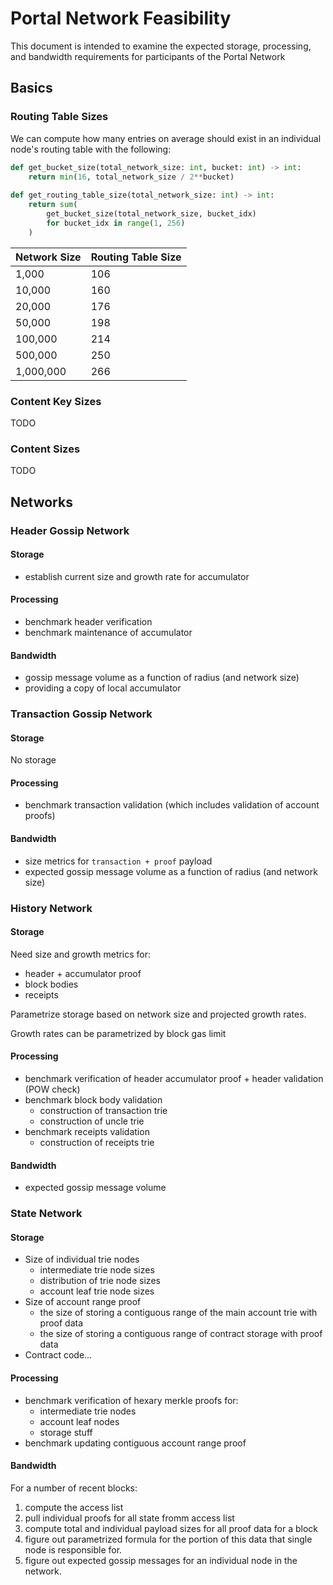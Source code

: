 # Portal Network Feasibility

This document is intended to examine the expected storage, processing, and bandwidth requirements for participants of the Portal Network

## Basics

### Routing Table Sizes

We can compute how many entries on average should exist in an individual node's routing table with the following:

```python
def get_bucket_size(total_network_size: int, bucket: int) -> int:
    return min(16, total_network_size / 2**bucket)
    
def get_routing_table_size(total_network_size: int) -> int:
    return sum(
        get_bucket_size(total_network_size, bucket_idx)
        for bucket_idx in range(1, 256)
    )
```

| Network Size | Routing Table Size |
| ------------ | ------------------ |
| 1,000        | 106                |
| 10,000       | 160                |
| 20,000       | 176                |
| 50,000       | 198                |
| 100,000      | 214                |
| 500,000      | 250                |
| 1,000,000    | 266                |


### Content Key Sizes

TODO

### Content Sizes

TODO


## Networks

### Header Gossip Network

#### Storage

- establish current size and growth rate for accumulator

#### Processing

- benchmark header verification
- benchmark maintenance of accumulator


#### Bandwidth

- gossip message volume as a function of radius (and network size)
- providing a copy of local accumulator


### Transaction Gossip Network

#### Storage

No storage

#### Processing

- benchmark transaction validation (which includes validation of account proofs)

#### Bandwidth

- size metrics for `transaction + proof` payload
- expected gossip message volume as a function of radius (and network size)

### History Network

#### Storage

Need size and growth metrics for:

- header + accumulator proof
- block bodies
- receipts

Parametrize storage based on network size and projected growth rates.

Growth rates can be parametrized by block gas limit


#### Processing

- benchmark verification of header accumulator proof + header validation (POW check)
- benchmark block body validation
    - construction of transaction trie
    - construction of uncle trie
- benchmark receipts validation
    - construction of receipts trie
    
    
#### Bandwidth

- expected gossip message volume


### State Network

#### Storage

- Size of individual trie nodes
    - intermediate trie node sizes
    - distribution of trie node sizes
    - account leaf trie node sizes
- Size of account range proof
    - the size of storing a contiguous range of the main account trie with proof data
    - the size of storing a contiguous range of contract storage with proof data
- Contract code...

#### Processing

- benchmark verification of hexary merkle proofs for:
    - intermediate trie nodes
    - account leaf nodes
    - storage stuff
- benchmark updating contiguous account range proof


#### Bandwidth

For a number of recent blocks:

1. compute the access list
2. pull individual proofs for all state fromm access list
3. compute total and individual payload sizes for all proof data for a block
4. figure out parametrized formula for the portion of this data that single node is responsible for.
5. figure out expected gossip messages for an individual node in the network.
